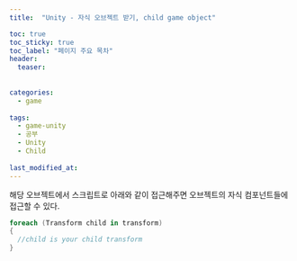 ```yaml
---
title:  "Unity - 자식 오브젝트 받기, child game object"

toc: true
toc_sticky: true
toc_label: "페이지 주요 목차"
header:
  teaser: 
  
  
categories:
  - game
  
tags:
  - game-unity
  - 공부
  - Unity
  - Child
  
last_modified_at: 
---
```


해당 오브젝트에서 스크립트로 아래와 같이 접근해주면 오브젝트의 자식 컴포넌트들에 접근할 수 있다.

```C#
foreach (Transform child in transform)
{
  //child is your child transform
}
```

